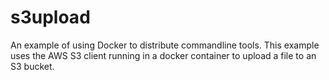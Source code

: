 s3upload
=======

An example of using Docker to distribute commandline tools. This example
uses the AWS S3 client running in a docker container to upload a file to
an S3 bucket.
